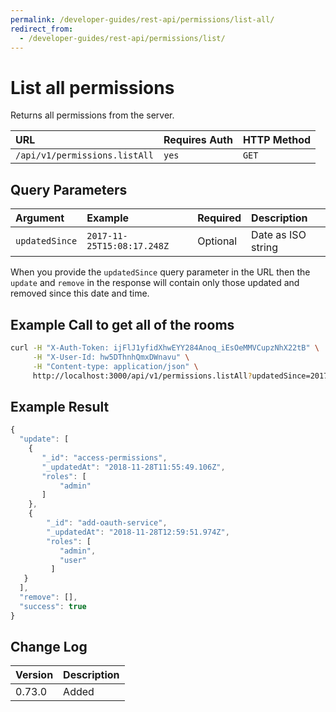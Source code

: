 ```yaml
---
permalink: /developer-guides/rest-api/permissions/list-all/
redirect_from:
  - /developer-guides/rest-api/permissions/list/
---
```


# List all permissions

Returns all permissions from the server.

| URL | Requires Auth | HTTP Method |
| :--- | :--- | :--- |
| `/api/v1/permissions.listAll` | `yes` | `GET` |

## Query Parameters

| Argument | Example | Required | Description |
| :--- | :--- | :--- | :--- |
| `updatedSince` | `2017-11-25T15:08:17.248Z` | Optional | Date as ISO string |

When you provide the `updatedSince` query parameter in the URL then the `update` and `remove` in the response will contain only those updated and removed since this date and time.

## Example Call to get all of the rooms

```bash
curl -H "X-Auth-Token: ijFlJ1yfidXhwEYY284Anoq_iEsOeMMVCupzNhX22tB" \
     -H "X-User-Id: hw5DThnhQmxDWnavu" \
     -H "Content-type: application/json" \
     http://localhost:3000/api/v1/permissions.listAll?updatedSince=2017-11-25T15:08:17.248Z
```

## Example Result

```javascript
{
  "update": [
    {
       "_id": "access-permissions",
       "_updatedAt": "2018-11-28T11:55:49.106Z",
       "roles": [
           "admin"
       ]
    },
    {
        "_id": "add-oauth-service",
        "_updatedAt": "2018-11-28T12:59:51.974Z",
        "roles": [
           "admin",
           "user"
         ]
   }
  ],
  "remove": [],
  "success": true
}
```

## Change Log

| Version | Description |
| :--- | :--- |
| 0.73.0 | Added |

